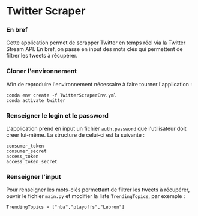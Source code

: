 # Twitter Scraper

### En bref
Cette application permet de scrapper Twitter en temps réel via la Twitter Stream API. En bref, on passe en input des mots clés qui permettent de filtrer les tweets à récupérer.

### Cloner l'environnement
Afin de reproduire l'environnement nécessaire à faire tourner l'application :
```
conda env create -f TwitterScraperEnv.yml
conda activate twitter
```

### Renseigner le login et le password
L'application prend en input un fichier `auth.password` que l'utilisateur doit créer lui-même. La structure de celui-ci est la suivante :
```
consumer_token
consumer_secret
access_token
access_token_secret
```


### Renseigner l'input
Pour renseigner les mots-clés permettant de filtrer les tweets à récupérer, ouvrir le fichier `main.py` et modifier la liste `TrendingTopics`, par exemple : 
```
TrendingTopics = ["nba","playoffs","Lebron"]
```
